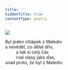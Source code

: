 ```yaml
---
title: ''
hiddenTitle: true
contentType: poetry
---
```


<section>

![](../Images/026.jpg)

Byl jeden chlápek z Malediv  
a nevěděl, co dělat dřív,  
         a tak si celý čas  
         rval vlasy jako ďas,  
snad proto, že byl z Malediv.

</section>
